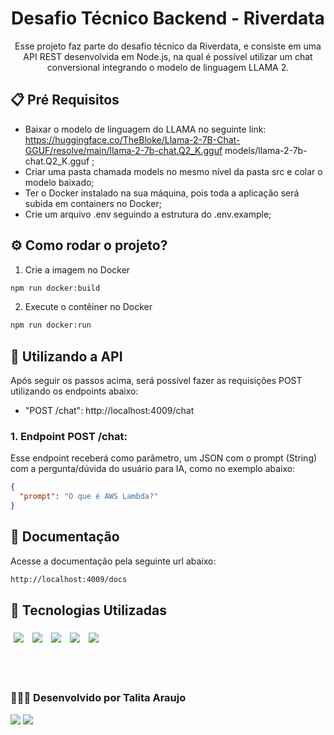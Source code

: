 <div align="center">

# Desafio Técnico Backend - Riverdata

Esse projeto faz parte do desafio técnico da Riverdata, e consiste em uma API REST desenvolvida em Node.js, na qual é possível utilizar um chat conversional integrando o modelo de linguagem LLAMA 2.

</div>

## 📋 Pré Requisitos

- Baixar o modelo de linguagem do LLAMA no seguinte link: https://huggingface.co/TheBloke/Llama-2-7B-Chat-GGUF/resolve/main/llama-2-7b-chat.Q2_K.gguf models/llama-2-7b-chat.Q2_K.gguf ;
- Criar uma pasta chamada models no mesmo nível da pasta src e colar o modelo baixado;
- Ter o Docker instalado na sua máquina, pois toda a aplicação será subida em containers no Docker;
- Crie um arquivo .env seguindo a estrutura do .env.example;

## ⚙️ Como rodar o projeto?

1. Crie a imagem no Docker

```bash
npm run docker:build
```

2. Execute o contêiner no Docker

```bash
npm run docker:run
```

## 🚀 Utilizando a API

Após seguir os passos acima, será possível fazer as requisições POST utilizando os endpoints abaixo:

- "POST /chat": http://localhost:4009/chat

### 1. Endpoint POST /chat:

Esse endpoint receberá como parâmetro, um JSON com o prompt (String) com a pergunta/dúvida do usuário para IA, como no exemplo abaixo:

```json
{
  "prompt": "O que é AWS Lambda?"
}
```

## 👋 Documentação

Acesse a documentação pela seguinte url abaixo:

```bash
http://localhost:4009/docs
```

## 🎯 Tecnologias Utilizadas

<p>
  <img style='margin: 5px;' src="https://img.shields.io/badge/JavaScript-323330?style=for-the-badge&logo=javascript&logoColor=F7DF1E"/>
  <img style='margin: 5px;' src="https://img.shields.io/badge/Node.js-43853D?style=for-the-badge&logo=node.js&logoColor=white"/>
  <img style='margin: 5px;' src="https://img.shields.io/badge/TypeScript-007ACC?style=for-the-badge&logo=typescript&logoColor=white"/>
  <img style='margin: 5px;' src="https://img.shields.io/badge/Express.js-404D59?style=for-the-badge"/>
  <img style='margin: 5px;' src="https://img.shields.io/badge/Docker-2496ED?style=for-the-badge&logo=docker&logoColor=white"/>
</p>

<br><br>

### 👩🏽‍💻 Desenvolvido por Talita Araujo

<div align="left">
  <a href = "mailto:talitacumi.araujo@gmail.com"><img src="https://img.shields.io/badge/-Gmail-db4a39?style=for-the-badge&logo=gmail&logoColor=white"></a>
  <a href="https://www.linkedin.com/in/talitaaraujodev" target="_blank"><img src="https://img.shields.io/badge/LinkedIn-0077B5?style=for-the-badge&logo=linkedin&logoColor=white"></a>
</div>
